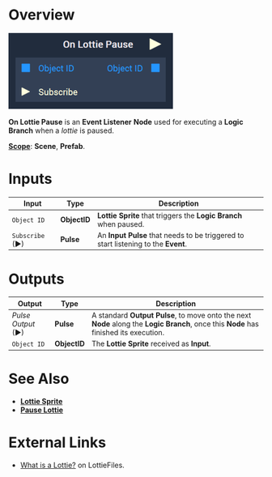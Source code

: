 # Overview

![The On Lottie Pause Node.](../../../.gitbook/assets/node-on-lottie-pause.png)

**On Lottie Pause** is an **Event Listener** **Node** used for executing a **Logic Branch** when a *lottie* is paused.

[**Scope**](../../overview.md#scopes): **Scene**, **Prefab**.

# Inputs

|Input|Type|Description|
|---|---|---|
| `Object ID` | **ObjectID** | **Lottie Sprite** that triggers the **Logic Branch** when paused. |
| `Subscribe` (►)|**Pulse** | An **Input Pulse** that needs to be triggered to start listening to the **Event**. |

# Outputs

|Output|Type|Description|
|---|---|---|
|*Pulse Output* (►)|**Pulse**|A standard **Output Pulse**, to move onto the next **Node** along the **Logic Branch**, once this **Node** has finished its execution.|
| `Object ID` | **ObjectID** | The **Lottie Sprite** received as **Input**. | 

# See Also

* [**Lottie Sprite**](../../../objects-and-types/scene-objects/lottie-sprite.md)
* [**Pause Lottie**](../../incari/lottie/pause-lottie.md)

# External Links

* [What is a Lottie?](https://lottiefiles.com/what-is-lottie) on LottieFiles.

